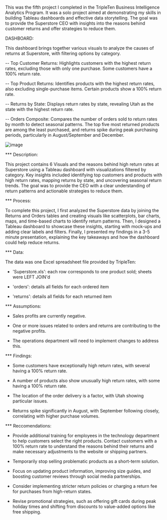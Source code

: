 This was the fifth project I completed in the TripleTen Business Intelligence Analytics Program. It was a solo project aimed at demonstrating my skills in building Tableau dashboards and effective data storytelling. The goal was to provide the Superstore CEO with insights into the reasons behind customer returns and offer strategies to reduce them.

DASHBOARD:

This dashboard brings together various visuals to analyze the causes of returns at Superstore, with filtering options by category.

-- Top Customer Returns: Highlights customers with the highest return rates, excluding those with only one purchase. Some customers have a 100% return rate.

-- Top Product Returns: Identifies products with the highest return rates, also excluding single-purchase items. Certain products show a 100% return rate.

-- Returns by State: Displays return rates by state, revealing Utah as the state with the highest return rate.

-- Orders Composite: Compares the number of orders sold to return rates by month to detect seasonal patterns. The top five most returned products are among the least purchased, and returns spike during peak purchasing periods, particularly in August/September and December.

![image](https://github.com/user-attachments/assets/704a5fa4-ebb6-4182-96e1-abcf7ef0bda0)

*** Description:

This project contains 6 Visuals and the reasons behind high return rates at Superstore using a Tableau dashboard with visualizations filtered by category. Key insights included identifying top customers and products with high return rates, mapping returns by state, and uncovering seasonal return trends. The goal was to provide the CEO with a clear understanding of return patterns and actionable strategies to reduce them.

*** Process:

To complete this project, I first analyzed the Superstore data by joining the Returns and Orders tables and creating visuals like scatterplots, bar charts, maps, and time-based charts to identify return patterns. Then, I designed a Tableau dashboard to showcase these insights, starting with mock-ups and adding clear labels and filters. Finally, I presented my findings in a 3-5 minute presentation, explaining the key takeaways and how the dashboard could help reduce returns.

*** Data:

The data was one Excel spreadsheet file provided by TripleTen:

- 'Superstore.xls': each row corresponds to one product sold; sheets were LEFT JOIN'd
 
- 'orders': details all fields for each ordered item
  
- 'returns': details all fields for each returned item

*** Assumptions: 

- Sales profits are currently negative.
  
- One or more issues related to orders and returns are contributing to the negative profits.
  
- The operations department will need to implement changes to address this.

*** Findings: 

- Some customers have exceptionally high return rates, with several having a 100% return rate.

- A number of products also show unusually high return rates, with some having a 100% return rate.
  
- The location of the order delivery is a factor, with Utah showing particular issues.
  
- Returns spike significantly in August, with September following closely, correlating with higher purchase volumes.

*** Reccomendations:

- Provide additional training for employees in the technology department to help customers select the right products.
Contact customers with a 100% return rate to understand the reasons behind their returns and make necessary adjustments to the website or shipping partners.

- Temporarily stop selling problematic products as a short-term solution.
  
- Focus on updating product information, improving size guides, and boosting customer reviews through social media partnerships.
  
- Consider implementing stricter return policies or charging a return fee for purchases from high-return states.
  
- Revise promotional strategies, such as offering gift cards during peak holiday times and shifting from discounts to value-added options like free shipping.
